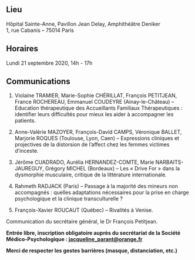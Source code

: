 ## Lieu
Hôpital Sainte-Anne, Pavillon Jean Delay, Amphithéâtre Deniker    
1, rue Cabanis – 75014 Paris

## Horaires
Lundi 21 septembre 2020, 14h - 17h

## Communications

1. Violaine TRAMIER, Marie-Sophie CHÉRILLAT, François PETITJEAN, France ROCHEREAU, Emmanuel COUDEYRE (Ainay-le-Château) – Education thérapeutique des Accueillants Familiaux Thérapeutiques : identifier leurs difficultés pour mieux les aider à accompagner les patients.

2. Anne-Valérie MAZOYER, François-David CAMPS, Véronique BALLET, Marjorie ROQUES (Toulouse, Lyon, Caen) – Expressions cliniques et projectives de la distorsion de l’affect chez les femmes victimes d’inceste.

3. Jérôme CUADRADO, Aurélia HERNANDEZ-COMTE, Marie NARBAITS-JAUREGUY, Grégory MICHEL (Bordeaux) – Les « Drive For » dans la dysmorphie musculaire, critique de la littérature internationale.

4. Rahmeth RADJACK (Paris) – Passage à la majorité des mineurs non accompagnés : quelles adaptations nécessaires pour la prise en charge psychologique et la clinique transculturelle ?

5. François-Xavier ROUCAUT (Québec) – Rivalités à Venise.

Communication du secrétaire général, le Dr François Petitjean.

**Entrée libre, inscription obligatoire auprès du secrétariat de la Société Médico-Psychologique : jacqueline_parant@orange.fr**

**Merci de respecter les gestes barrières (masque, distanciation, etc.)**
